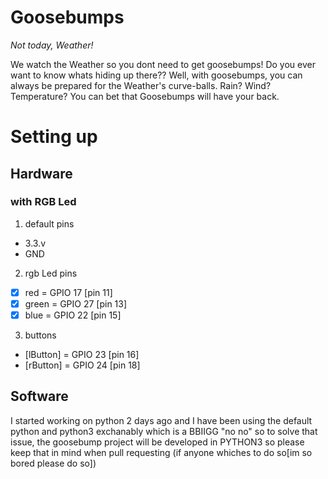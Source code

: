 # Goosebumps
_Not today, Weather!_

We watch the Weather so you dont need to get goosebumps!
Do you ever want to know whats hiding up there?? Well, with goosebumps, you can always be prepared for the Weather's curve-balls.
Rain? Wind? Temperature? You can bet that Goosebumps will have your back.


# Setting up

## Hardware
### with RGB Led
1. default pins
- 3.3.v
- GND
2. rgb Led pins
- [x] red = GPIO 17 [pin 11]
- [x] green = GPIO 27 [pin 13]
- [x] blue = GPIO 22 [pin 15]

3. buttons
- [lButton] = GPIO 23 [pin 16]
- [rButton] = GPIO 24 [pin 18]

## Software
I started working on python 2 days ago and I have been using the default python and python3 exchanably which is a BBIIGG "no no"
so to solve that issue, the goosebump project will be developed in PYTHON3 so please keep that in mind when pull requesting (if anyone whiches to do so[im so bored please do so])
